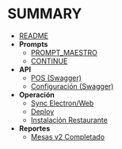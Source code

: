 # SUMMARY

- [README](README.md)
- **Prompts**
  - [PROMPT_MAESTRO](docs/prompts/PROMPT_MAESTRO.md)
  - [CONTINUE](docs/prompts/CONTINUE.md)
- **API**
  - [POS (Swagger)](docs/api/swagger/pos.yaml)
  - [Configuración (Swagger)](backend/src/docs/swagger/configuracion.yaml)
- **Operación**
  - [Sync Electron/Web](docs/ops/sync-electron-web.md)
  - [Deploy](docs/ops/deploy.md)
  - [Instalación Restaurante](docs/ops/install_restaurante.md)
- **Reportes**
  - [Mesas v2 Completado](docs/reports/2025-10-19_mesas-v2-completed.md)